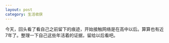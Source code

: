 ```yaml
---
layout: post
category: 生活收获
---
```




今天，回头看了看自己之前留下的痕迹，开始接触网络是在高中以后。算算也有近7年了。整理一下自己这些年活着的证据，留给以后看吧。






